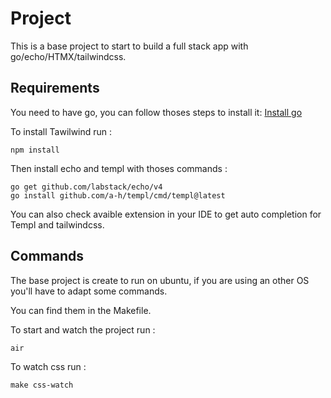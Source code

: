 # Project

This is a base project to start to build a full stack app with
go/echo/HTMX/tailwindcss.

## Requirements

You need to have go, you can follow thoses steps to install it:
[Install go](https://go.dev/doc/install)

To install Tawilwind run :

```
npm install
```

Then install echo and templ with thoses commands :
```
go get github.com/labstack/echo/v4
go install github.com/a-h/templ/cmd/templ@latest
```
You can also check avaible extension in your IDE to get auto completion for Templ and tailwindcss.

## Commands

The base project is create to run on ubuntu, if you are using an other OS you'll have to adapt some commands.

You can find them in the Makefile.

To start and watch the project run :
```
air
```
To watch css run :
```
make css-watch
```
````
